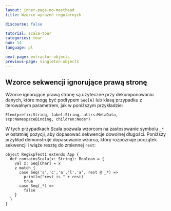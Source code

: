 ```yaml
---
layout: inner-page-no-masthead
title: Wzorce wyrażeń regularnych

discourse: false

tutorial: scala-tour
categories: tour
num: 14
language: pl

next-page: extractor-objects
previous-page: singleton-objects
---
```


## Wzorce sekwencji ignorujące prawą stronę ##

Wzorce ignorujące prawą stronę są użyteczne przy dekomponowaniu danych, które mogą być podtypem `Seq[A]` lub klasą przypadku z iterowalnym parametrem, jak w poniższym przykładzie:

```
Elem(prefix:String, label:String, attrs:MetaData, scp:NamespaceBinding, children:Node*)
```

W tych przypadkach Scala pozwala wzorcom na zastosowanie symbolu `_*` w ostatniej pozycji, aby dopasować sekwencje dowolnej długości.
Poniższy przykład demonstruje dopasowanie wzorca, który rozpoznaje początek sekwencji i wiąże resztę do zmiennej `rest`:

```tut
object RegExpTest1 extends App {
  def containsScala(x: String): Boolean = {
    val z: Seq[Char] = x
    z match {
      case Seq('s','c','a','l','a', rest @ _*) =>
        println("rest is " + rest)
        true
      case Seq(_*) =>
        false
    }
  }
}
```

